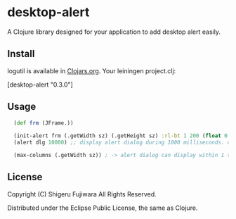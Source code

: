 desktop-alert
=============

A Clojure library designed for your application to add desktop alert easily.

## Install

logutil is available in [Clojars.org](https://clojars.org/desktop-alert).
Your leiningen project.clj:

   [desktop-alert "0.3.0"]

## Usage

```clojure
  (def frm (JFrame.))
  
  (init-alert frm (.getWidth sz) (.getHeight sz) :rl-bt 1 200 (float 0.9) nil) ;; call initialize function once
  (alert dlg 10000) ;; display alert dialog during 1000 milliseconds. dlg is a JDialog or subclass. 

  (max-columns (.getWidth sz)) ; -> alert dialog can display within 1 to max columns.
```

## License

Copyright (C) Shigeru Fujiwara All Rights Reserved.

Distributed under the Eclipse Public License, the same as Clojure.
